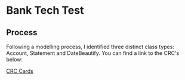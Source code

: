 # Bank Tech Test

## Process

Following a modelling process, I identified three distinct class types: Account, Statement and DateBeautify. You can find a link to the CRC's below:

[CRC Cards](https://docs.google.com/document/d/1hk_hXfYIovSwwqCUZPlg2-w_xneHuCMMOjTvzccrSrY/edit?usp=sharing)
